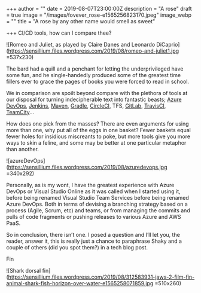 +++
author = ""
date = 2019-08-07T23:00:00Z
description = "A rose"
draft = true
image = "/images/fovever_rose-e1565256823170.jpeg"
image_webp = ""
title = "A rose by any other name would smell as sweet"

+++
CI/CD tools, how can I compare thee?

![Romeo and Juliet, as played by Claire Danes and Leonardo DiCaprio](https://sensillium.files.wordpress.com/2019/08/romeo-and-juliet1.jpg =537x230)

The bard had a quill and a penchant for letting the underprivileged have some fun, and he single-handedly produced some of the greatest time fillers ever to grace the pages of books you were forced to read in school.

We in comparison are spoilt beyond compare with the plethora of tools at our disposal for turning indecipherable text into fantastic beasts; [Azure DevOps](https://azure.microsoft.com/en-gb/services/devops/), [Jenkins](https://jenkins.io/), [Maven](https://maven.apache.org/), [Gradle](https://gradle.org/), [CircleCI](https://circleci.com/), TFS, [GitLab](https://about.gitlab.com/), [TravisCI](https://travis-ci.org/), [TeamCity](https://www.jetbrains.com/teamcity/)...

How does one pick from the masses? There are even arguments for using more than one, why put all of the eggs in one basket? Fewer baskets equal fewer holes for insidious miscreants to poke, but more tools give you more ways to skin a feline, and some may be better at one particular metaphor than another.

![azureDevOps](https://sensillium.files.wordpress.com/2019/08/azuredevops.jpg =340x292)

Personally, as is my wont, I have the greatest experience with Azure DevOps or Visual Studio Online as it was called when I started using it, before being renamed Visual Studio Team Services before being renamed Azure DevOps. Both in terms of devising a branching strategy based on a process (Agile, Scrum, etc) and teams, or from managing the commits and pulls of code fragments or pushing releases to various Azure and AWS PaaS.

So in conclusion, there isn’t one. I posed a question and I’ll let you, the reader, answer it, this is really just a chance to paraphrase Shaky and a couple of others (did you spot them?) in a tech blog post.

Fin

![Shark dorsal fin](https://sensillium.files.wordpress.com/2019/08/312583931-jaws-2-film-fin-animal-shark-fish-horizon-over-water-e1565258071859.jpg =510x260)